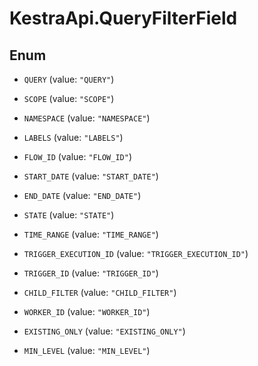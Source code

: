 # KestraApi.QueryFilterField

## Enum


* `QUERY` (value: `"QUERY"`)

* `SCOPE` (value: `"SCOPE"`)

* `NAMESPACE` (value: `"NAMESPACE"`)

* `LABELS` (value: `"LABELS"`)

* `FLOW_ID` (value: `"FLOW_ID"`)

* `START_DATE` (value: `"START_DATE"`)

* `END_DATE` (value: `"END_DATE"`)

* `STATE` (value: `"STATE"`)

* `TIME_RANGE` (value: `"TIME_RANGE"`)

* `TRIGGER_EXECUTION_ID` (value: `"TRIGGER_EXECUTION_ID"`)

* `TRIGGER_ID` (value: `"TRIGGER_ID"`)

* `CHILD_FILTER` (value: `"CHILD_FILTER"`)

* `WORKER_ID` (value: `"WORKER_ID"`)

* `EXISTING_ONLY` (value: `"EXISTING_ONLY"`)

* `MIN_LEVEL` (value: `"MIN_LEVEL"`)


